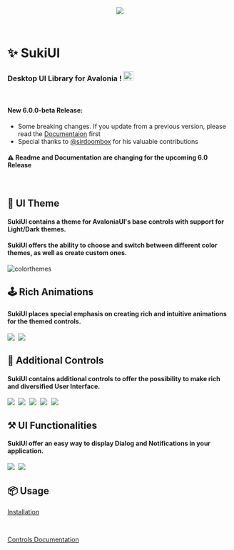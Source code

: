 <div id="header" align="center">
 
<img src="https://raw.githubusercontent.com/kikipoulet/SukiUI/main/Images/OIG.N5o-removebg-preview.png" ></img> 
 </div>

 <br/>
 
# ✨ SukiUI

### Desktop UI Library for Avalonia ! <img width="22" height="22" src="https://www.avaloniaui.net/img/logo/avalonia-white-purple.svg"></img>

<br/>

#### New 6.0.0-beta Release:
- Some breaking changes. If you update from a previous version, please read the [Documentaion](https://github.com/kikipoulet/SukiUI/wiki/1.-Installation) first
- Special thanks to [@sirdoombox](https://www.github.com/sirdoombox) for his valuable contributions


#### ⚠️ Readme and Documentation are changing for the upcoming 6.0 Release

<br/>

## 📱 UI Theme 

#### SukiUI contains a theme for AvaloniaUI's base controls with support for Light/Dark themes.
#### SukiUI offers the ability to choose and switch between different color themes, as well as create custom ones.

![colorthemes](https://github.com/kikipoulet/SukiUI/assets/19242427/72c4cc35-876c-47ec-8205-cf6a37be1c59)

## 🕹 Rich Animations

#### SukiUI places special emphasis on creating rich and intuitive animations for the themed controls.

 <kbd>
<img src="https://github.com/kikipoulet/SukiUI/assets/19242427/40c93232-c45a-4dd7-b559-e8e22cff9748" ></img> 
  </kbd>
  
<kbd>
<img src="https://github.com/kikipoulet/SukiUI/assets/19242427/36b1a516-2f16-4d0d-82b2-df59003e2ec6" ></img> 
  </kbd>

 

## 🔨 Additional Controls

#### SukiUI contains additional controls to offer the possibility to make rich and diversified User Interface.

<kbd>
<img src="https://github.com/kikipoulet/SukiUI/assets/19242427/0499e9bb-2187-4c52-bbe2-ac38260dabfa" ></img> 
  </kbd>

  <kbd>
<img src="https://github.com/kikipoulet/SukiUI/assets/19242427/0dc7a093-408e-4560-b57a-07d427f64f86" ></img> 
  </kbd>

  <kbd>
<img src="https://github.com/kikipoulet/SukiUI/assets/19242427/88095be5-565c-4aa2-bddc-ee040ea67ebe" ></img> 
  </kbd>

  <kbd>
<img src="https://github.com/kikipoulet/SukiUI/assets/19242427/ac1f43e2-f7cd-4ac7-b64d-e83b5952b019" ></img> 
  </kbd>

  <kbd>
<img src="https://github.com/kikipoulet/SukiUI/assets/19242427/a07a5a38-eccf-47a0-b992-abc41d7ee70d" ></img> 
  </kbd>


## ⚒ UI Functionalities

#### SukiUI offer an easy way to display Dialog and Notifications in your application.

  <kbd>
<img src="https://github.com/kikipoulet/SukiUI/assets/19242427/b29ae757-9d6a-461a-bd6f-6949c3f0ccec" ></img> 
  </kbd>

   <kbd>
<img src="https://github.com/kikipoulet/SukiUI/assets/19242427/60b7d946-e7b1-42b8-8aca-487f92a50ac2" ></img> 
  </kbd>




## 📦 Usage

[Installation](https://github.com/kikipoulet/SukiUI/wiki/1.-Installation)


</br>

[Controls Documentation](https://github.com/kikipoulet/SukiUI/wiki/3.-Controls) 


